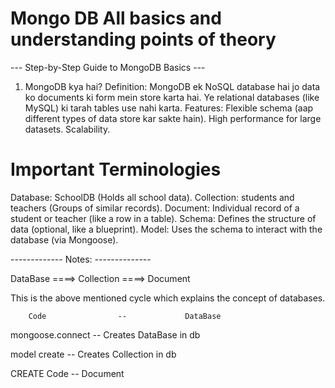 # Mongo DB All basics and understanding points of theory

--- Step-by-Step Guide to MongoDB Basics ---

1. MongoDB kya hai?
Definition: MongoDB ek NoSQL database hai jo data ko documents ki form mein store karta hai. Ye relational databases (like MySQL) ki tarah tables use nahi karta.
Features:
Flexible schema (aap different types of data store kar sakte hain).
High performance for large datasets.
Scalability.

# Important Terminologies 

Database: SchoolDB (Holds all school data).
Collection: students and teachers (Groups of similar records).
Document: Individual record of a student or teacher (like a row in a table).
Schema: Defines the structure of data (optional, like a blueprint).
Model: Uses the schema to interact with the database (via Mongoose).

------------- Notes: --------------

DataBase ====> Collection ====> Document 

This is the above mentioned cycle which explains the concept of databases.


        Code                --             DataBase

mongoose.connect            --              Creates DataBase in db

model create                --              Creates Collection in db

CREATE Code                 --              Document         